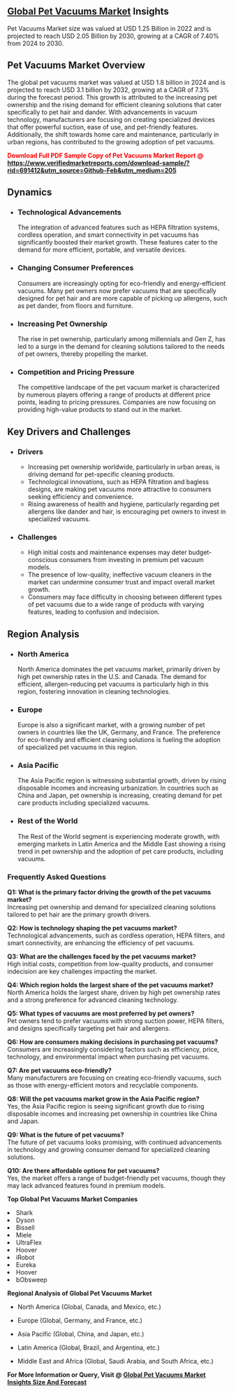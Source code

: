 <h2><a href="https://www.verifiedmarketreports.com/download-sample/?rid=691412&amp;utm_source=Github&amp;utm_medium=205" target="_blank">Global Pet Vacuums Market</a> Insights</h2><p>Pet Vacuums Market size was valued at USD 1.25 Billion in 2022 and is projected to reach USD 2.05 Billion by 2030, growing at a CAGR of 7.40% from 2024 to 2030.</p><p> <h2>Pet Vacuums Market Overview</h2> <p>The global pet vacuums market was valued at USD 1.8 billion in 2024 and is projected to reach USD 3.1 billion by 2032, growing at a CAGR of 7.3% during the forecast period. This growth is attributed to the increasing pet ownership and the rising demand for efficient cleaning solutions that cater specifically to pet hair and dander. With advancements in vacuum technology, manufacturers are focusing on creating specialized devices that offer powerful suction, ease of use, and pet-friendly features. Additionally, the shift towards home care and maintenance, particularly in urban regions, has contributed to the growing adoption of pet vacuums.</p> <p><strong><p><span class=""><span style="color: #ff0000;"><strong>Download Full PDF Sample Copy of Pet Vacuums Market Report</strong> @ </span><a href="https://www.verifiedmarketreports.com/download-sample/?rid=691412&amp;utm_source=Github-Feb&amp;utm_medium=205" target="_blank">https://www.verifiedmarketreports.com/download-sample/?rid=691412&amp;utm_source=Github-Feb&amp;utm_medium=205</a></span></p></strong></p> <h2>Dynamics</h2> <ul> <li><h3>Technological Advancements</h3> The integration of advanced features such as HEPA filtration systems, cordless operation, and smart connectivity in pet vacuums has significantly boosted their market growth. These features cater to the demand for more efficient, portable, and versatile devices.</li> <li><h3>Changing Consumer Preferences</h3> Consumers are increasingly opting for eco-friendly and energy-efficient vacuums. Many pet owners now prefer vacuums that are specifically designed for pet hair and are more capable of picking up allergens, such as pet dander, from floors and furniture.</li> <li><h3>Increasing Pet Ownership</h3> The rise in pet ownership, particularly among millennials and Gen Z, has led to a surge in the demand for cleaning solutions tailored to the needs of pet owners, thereby propelling the market.</li> <li><h3>Competition and Pricing Pressure</h3> The competitive landscape of the pet vacuum market is characterized by numerous players offering a range of products at different price points, leading to pricing pressures. Companies are now focusing on providing high-value products to stand out in the market.</li> </ul> <h2>Key Drivers and Challenges</h2> <ul> <li><h3>Drivers</h3> <ul> <li>Increasing pet ownership worldwide, particularly in urban areas, is driving demand for pet-specific cleaning products.</li> <li>Technological innovations, such as HEPA filtration and bagless designs, are making pet vacuums more attractive to consumers seeking efficiency and convenience.</li> <li>Rising awareness of health and hygiene, particularly regarding pet allergens like dander and hair, is encouraging pet owners to invest in specialized vacuums.</li> </ul> </li> <li><h3>Challenges</h3> <ul> <li>High initial costs and maintenance expenses may deter budget-conscious consumers from investing in premium pet vacuum models.</li> <li>The presence of low-quality, ineffective vacuum cleaners in the market can undermine consumer trust and impact overall market growth.</li> <li>Consumers may face difficulty in choosing between different types of pet vacuums due to a wide range of products with varying features, leading to confusion and indecision.</li> </ul> </li> </ul> <h2>Region Analysis</h2> <ul> <li><h3>North America</h3> North America dominates the pet vacuums market, primarily driven by high pet ownership rates in the U.S. and Canada. The demand for efficient, allergen-reducing pet vacuums is particularly high in this region, fostering innovation in cleaning technologies.</li> <li><h3>Europe</h3> Europe is also a significant market, with a growing number of pet owners in countries like the UK, Germany, and France. The preference for eco-friendly and efficient cleaning solutions is fueling the adoption of specialized pet vacuums in this region.</li> <li><h3>Asia Pacific</h3> The Asia Pacific region is witnessing substantial growth, driven by rising disposable incomes and increasing urbanization. In countries such as China and Japan, pet ownership is increasing, creating demand for pet care products including specialized vacuums.</li> <li><h3>Rest of the World</h3> The Rest of the World segment is experiencing moderate growth, with emerging markets in Latin America and the Middle East showing a rising trend in pet ownership and the adoption of pet care products, including vacuums.</li> </ul> <h3>Frequently Asked Questions</h3> <p><strong>Q1: What is the primary factor driving the growth of the pet vacuums market?</strong><br> Increasing pet ownership and demand for specialized cleaning solutions tailored to pet hair are the primary growth drivers.</p> <p><strong>Q2: How is technology shaping the pet vacuums market?</strong><br> Technological advancements, such as cordless operation, HEPA filters, and smart connectivity, are enhancing the efficiency of pet vacuums.</p> <p><strong>Q3: What are the challenges faced by the pet vacuums market?</strong><br> High initial costs, competition from low-quality products, and consumer indecision are key challenges impacting the market.</p> <p><strong>Q4: Which region holds the largest share of the pet vacuums market?</strong><br> North America holds the largest share, driven by high pet ownership rates and a strong preference for advanced cleaning technology.</p> <p><strong>Q5: What types of vacuums are most preferred by pet owners?</strong><br> Pet owners tend to prefer vacuums with strong suction power, HEPA filters, and designs specifically targeting pet hair and allergens.</p> <p><strong>Q6: How are consumers making decisions in purchasing pet vacuums?</strong><br> Consumers are increasingly considering factors such as efficiency, price, technology, and environmental impact when purchasing pet vacuums.</p> <p><strong>Q7: Are pet vacuums eco-friendly?</strong><br> Many manufacturers are focusing on creating eco-friendly vacuums, such as those with energy-efficient motors and recyclable components.</p> <p><strong>Q8: Will the pet vacuums market grow in the Asia Pacific region?</strong><br> Yes, the Asia Pacific region is seeing significant growth due to rising disposable incomes and increasing pet ownership in countries like China and Japan.</p> <p><strong>Q9: What is the future of pet vacuums?</strong><br> The future of pet vacuums looks promising, with continued advancements in technology and growing consumer demand for specialized cleaning solutions.</p> <p><strong>Q10: Are there affordable options for pet vacuums?</strong><br> Yes, the market offers a range of budget-friendly pet vacuums, though they may lack advanced features found in premium models.</p> </p><p><strong>Top Global Pet Vacuums Market Companies</strong></p><div data-test-id=""><p><li>Shark</li><li> Dyson</li><li> Bissell</li><li> Miele</li><li> UltraFlex</li><li> Hoover</li><li> iRobot</li><li> Eureka</li><li> Hoover</li><li> bObsweep</li></p><div><strong>Regional Analysis of&nbsp;Global Pet Vacuums Market</strong></div><ul><li dir="ltr"><p dir="ltr">North America&nbsp;(Global, Canada, and Mexico, etc.)</p></li><li dir="ltr"><p dir="ltr">Europe (Global, Germany, and France, etc.)</p></li><li dir="ltr"><p dir="ltr">Asia Pacific&nbsp;(Global, China, and Japan, etc.)</p></li><li dir="ltr"><p dir="ltr">Latin America&nbsp;(Global, Brazil, and Argentina, etc.)</p></li><li dir="ltr">Middle East and Africa&nbsp;(Global, Saudi Arabia, and South Africa, etc.)</li></ul><p><strong>For More Information or Query, Visit @&nbsp;</strong><strong><a href="https://www.verifiedmarketreports.com/product/pet-vacuums-market/?utm_source=Github&amp;utm_medium=205" target="_blank">Global Pet Vacuums Market Insights Size And Forecast</a></strong></p></div>
